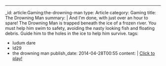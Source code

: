 ---
_id: article:Gaming:the-drowning-man
type: Article
category: Gaming
title: The Drowning Man
summary: |
  And I'm done, with just over an hour to spare! The Drowning Man is trapped beneath the ice of a frozen river. You must help him swim to safety, avoiding the nasty looking fish and floating debris. Guide him to the holes in the ice to help him survive.
tags:
  - ludum dare
  - ld29
  - the drowning man
publish_date: 2014-04-28T00:55
content: |
  [Click to play!][ld29]

  [ld29]: http:///games.stoogoff.com/ld29/

